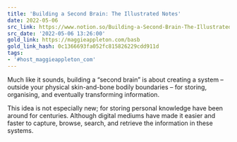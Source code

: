 ```yaml
---
title: 'Building a Second Brain: The Illustrated Notes'
date: 2022-05-06
src_link: https://www.notion.so/Building-a-Second-Brain-The-Illustrated-Notes-44352454a333483b865e1c007b1120db
src_date: '2022-05-06 13:26:00'
gold_link: https://maggieappleton.com/basb
gold_link_hash: 0c1366693fa052fc815826229cdd911d
tags:
- '#host_maggieappleton_com'
---
```



Much like it sounds, building a “second brain” is about creating a system – outside your physical skin-and-bone bodily boundaries – for storing, organising, and eventually transforming information.


This idea is not especially new; for storing personal knowledge have been around for centuries. Although digital mediums have made it easier and faster to capture, browse, search, and retrieve the information in these systems.